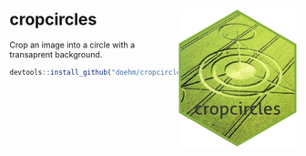 
# cropcircles <img src='dev/images/hex.png' align="right" height="240" />

Crop an image into a circle with a transaprent background.

``` r
devtools::install_github("doehm/cropcircles")
```

